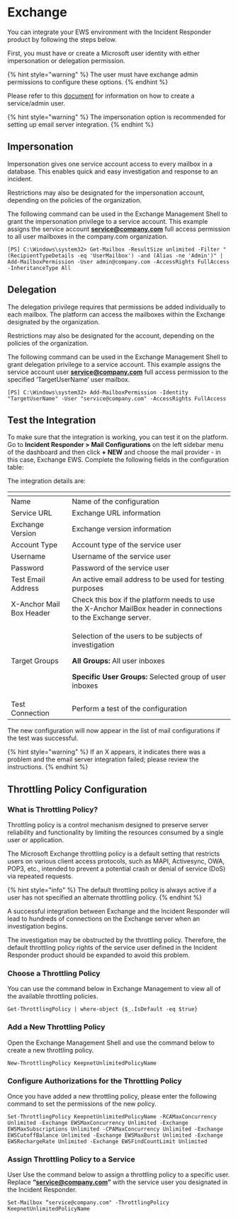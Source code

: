 # Exchange

You can integrate your EWS environment with the Incident Responder product by following the steps below.

First, you must have or create a Microsoft user identity with either impersonation or delegation permission.

{% hint style="warning" %}
The user must have exchange admin permissions to configure these options.
{% endhint %}

Please refer to this [document](https://learn.microsoft.com/en-us/microsoft-365/admin/add-users/about-admin-roles?view=o365-worldwide) for information on how to create a service/admin user.

{% hint style="warning" %}
The impersonation option is recommended for setting up email server integration.
{% endhint %}

## Impersonation

Impersonation gives one service account access to every mailbox in a database. This enables quick and easy investigation and response to an incident.

Restrictions may also be designated for the impersonation account, depending on the policies of the organization.

The following command can be used in the Exchange Management Shell to grant the impersonation privilege to a service account. This example assigns the service account **service@company.com** full access permission to all user mailboxes in the company.com organization.

```
[PS] C:\Windows\system32> Get-Mailbox -ResultSize unlimited -Filter "(RecipientTypeDetails -eq 'UserMailbox') -and (Alias -ne 'Admin')" | Add-MailboxPermission -User admin@company.com -AccessRights FullAccess -InheritanceType All
```

## Delegation

The delegation privilege requires that permissions be added individually to each mailbox. The platform can access the mailboxes within the Exchange designated by the organization.&#x20;

Restrictions may also be designated for the account, depending on the policies of the organization.

The following command can be used in the Exchange Management Shell to grant delegation privilege to a service account. This example assigns the service account user **service@company.com** full access permission to the specified ‘TargetUserName’ user mailbox.

```
[PS] C:\Windows\system32> Add-MailboxPermission -Identity "TargetUserName" -User "service@company.com" -AccessRights FullAccess 
```

## Test the Integration

To make sure that the integration is working, you can test it on the platform. Go to **Incident Responder > Mail Configurations** on the left sidebar menu of the dashboard and then click **+ NEW** and choose the mail provider - in this case, Exchange EWS. Complete the following fields in the configuration table:

The integration details are:

<table><thead><tr><th width="154.20164126611957"></th><th width="581.1428571428571"></th></tr></thead><tbody><tr><td>Name</td><td>Name of the configuration</td></tr><tr><td>Service URL</td><td>Exchange URL information</td></tr><tr><td>Exchange Version</td><td>Exchange version information</td></tr><tr><td>Account Type</td><td>Account type of the service user</td></tr><tr><td>Username</td><td>Username of the service user</td></tr><tr><td>Password</td><td>Password of the service user</td></tr><tr><td>Test Email Address</td><td>An active email address to be used for testing purposes</td></tr><tr><td>X-Anchor Mail Box Header</td><td>Check this box if the platform needs to use the X-Anchor MailBox header in connections to the Exchange server.</td></tr><tr><td>Target Groups</td><td><p>Selection of the users to be subjects of investigation</p><p></p><p><strong>All Groups:</strong> All user inboxes</p><p><strong>Specific User</strong> <strong>Groups:</strong> Selected group of user inboxes</p></td></tr><tr><td>Test Connection</td><td>Perform a test of the configuration</td></tr></tbody></table>

The new configuration will now appear in the list of mail configurations if the test was successful.

{% hint style="warning" %}
If an X appears, it indicates there was a problem and the email server integration failed; please review the instructions.
{% endhint %}

## Throttling Policy Configuration

### What is Throttling Policy?

Throttling policy is a control mechanism designed to preserve server reliability and functionality by limiting the resources consumed by a single user or application.

The Microsoft Exchange throttling policy is a default setting that restricts users on various client access protocols, such as MAPI, Activesync, OWA, POP3, etc., intended to prevent a potential crash or denial of service (DoS) via repeated requests.

{% hint style="info" %}
The default throttling policy is always active if a user has not specified an alternate throttling policy.
{% endhint %}

A successful integration between Exchange and the Incident Responder will lead to hundreds of connections on the Exchange server when an investigation begins.

The investigation may be obstructed by the throttling policy. Therefore, the default throttling policy rights of the service user defined in the Incident Responder product should be expanded to avoid this problem.

### Choose a Throttling Policy&#x20;

You can use the command below in Exchange Management to view all of the available throttling policies.

```
Get-ThrottlingPolicy | where-object {$_.IsDefault -eq $true}
```

### Add a New Throttling Policy

Open the Exchange Management Shell and use the command below to create a new throttling policy.

```
New-ThrottlingPolicy KeepnetUnlimitedPolicyName
```

### Configure Authorizations for the Throttling Policy

Once you have added a new throttling policy, please enter the following command to set the permissions of the new policy.

```
Set-ThrottlingPolicy KeepnetUnlimitedPolicyName -RCAMaxConcurrency Unlimited -Exchange EWSMaxConcurrency Unlimited -Exchange EWSMaxSubscriptions Unlimited -CPAMaxConcurrency Unlimited -Exchange EWSCutoffBalance Unlimited -Exchange EWSMaxBurst Unlimited -Exchange EWSRechargeRate Unlimited -Exchange EWSFindCountLimit Unlimited
```

### Assign Throttling Policy to a Service

User Use the command below to assign a throttling policy to a specific user. Replace **“service@company.com”** with the service user you designated in the Incident Responder.

```
Set-Mailbox “service@company.com" -ThrottlingPolicy KeepnetUnlimitedPolicyName
```
